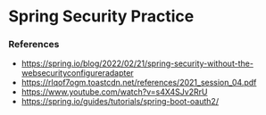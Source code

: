 # Spring Security Practice


### References

- https://spring.io/blog/2022/02/21/spring-security-without-the-websecurityconfigureradapter
- https://rlqof7ogm.toastcdn.net/references/2021_session_04.pdf
- https://www.youtube.com/watch?v=s4X4SJv2RrU
- https://spring.io/guides/tutorials/spring-boot-oauth2/
